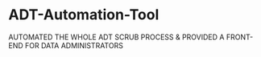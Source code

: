 # ADT-Automation-Tool

AUTOMATED THE WHOLE ADT SCRUB PROCESS & PROVIDED A FRONT-END FOR DATA ADMINISTRATORS 
